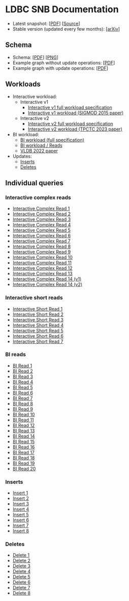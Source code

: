 # LDBC SNB Documentation

* Latest snapshot: [[PDF](https://ldbcouncil.org/ldbc_snb_docs/ldbc-snb-specification.pdf)] [[Source](https://github.com/ldbc/ldbc_snb_docs/tree/main)]
* Stable version (updated every few months): [[arXiv](https://arxiv.org/abs/2001.02299)]

## Schema

* Schema: [[PDF](schema.pdf)] [[PNG](schema.png)]
* Example graph without update operations: [[PDF](https://ldbcouncil.org/ldbc_snb_docs/example-graph-without-updates.pdf)]
* Example graph with update operations: [[PDF](https://ldbcouncil.org/ldbc_snb_docs/example-graph-with-updates.pdf)]

## Workloads

* Interactive workload:
    * Interactive v1
      * [Interactive v1 full workload specification](workload-interactive-v1.pdf)
      * [Interactive v1 workload (SIGMOD 2015 paper)](https://ldbcouncil.org/docs/papers/ldbc-snb-interactive-sigmod-2015.pdf)
    * Interactive v2
      * [Interactive v2 full workload specification](workload-interactive-v2.pdf)
      * [Interactive v2 workload (TPCTC 2023 paper)](https://arxiv.org/pdf/2307.04820.pdf)
* BI workload:
    * [BI workload (full specification)](workload-bi.pdf)
    * [BI workload / Reads](workload-bi-reads.pdf)
    * [VLDB 2022 paper](https://ldbcouncil.org/docs/papers/ldbc-snb-bi-vldb-2022.pdf)
* Updates:
    * [Inserts](workload-inserts.pdf)
    * [Deletes](workload-deletes.pdf)

## Individual queries

### Interactive complex reads

* [Interactive Complex Read 1](interactive-complex-read-01.pdf)
* [Interactive Complex Read 2](interactive-complex-read-02.pdf)
* [Interactive Complex Read 3](interactive-complex-read-03.pdf)
* [Interactive Complex Read 4](interactive-complex-read-04.pdf)
* [Interactive Complex Read 5](interactive-complex-read-05.pdf)
* [Interactive Complex Read 6](interactive-complex-read-06.pdf)
* [Interactive Complex Read 7](interactive-complex-read-07.pdf)
* [Interactive Complex Read 8](interactive-complex-read-08.pdf)
* [Interactive Complex Read 9](interactive-complex-read-09.pdf)
* [Interactive Complex Read 10](interactive-complex-read-10.pdf)
* [Interactive Complex Read 11](interactive-complex-read-11.pdf)
* [Interactive Complex Read 12](interactive-complex-read-12.pdf)
* [Interactive Complex Read 13](interactive-complex-read-13.pdf)
* [Interactive Complex Read 14 (v1)](interactive-complex-read-14-old.pdf)
* [Interactive Complex Read 14 (v2)](interactive-complex-read-14-new.pdf)

### Interactive short reads

* [Interactive Short Read 1](interactive-short-read-01.pdf)
* [Interactive Short Read 2](interactive-short-read-02.pdf)
* [Interactive Short Read 3](interactive-short-read-03.pdf)
* [Interactive Short Read 4](interactive-short-read-04.pdf)
* [Interactive Short Read 5](interactive-short-read-05.pdf)
* [Interactive Short Read 6](interactive-short-read-06.pdf)
* [Interactive Short Read 7](interactive-short-read-07.pdf)

### BI reads

* [BI Read 1](bi-read-01.pdf)
* [BI Read 2](bi-read-02.pdf)
* [BI Read 3](bi-read-03.pdf)
* [BI Read 4](bi-read-04.pdf)
* [BI Read 5](bi-read-05.pdf)
* [BI Read 6](bi-read-06.pdf)
* [BI Read 7](bi-read-07.pdf)
* [BI Read 8](bi-read-08.pdf)
* [BI Read 9](bi-read-09.pdf)
* [BI Read 10](bi-read-10.pdf)
* [BI Read 11](bi-read-11.pdf)
* [BI Read 12](bi-read-12.pdf)
* [BI Read 13](bi-read-13.pdf)
* [BI Read 14](bi-read-14.pdf)
* [BI Read 15](bi-read-15.pdf)
* [BI Read 16](bi-read-16.pdf)
* [BI Read 17](bi-read-17.pdf)
* [BI Read 18](bi-read-18.pdf)
* [BI Read 19](bi-read-19.pdf)
* [BI Read 20](bi-read-20.pdf)

### Inserts

* [Insert 1](insert-01.pdf)
* [Insert 2](insert-02.pdf)
* [Insert 3](insert-03.pdf)
* [Insert 4](insert-04.pdf)
* [Insert 5](insert-05.pdf)
* [Insert 6](insert-06.pdf)
* [Insert 7](insert-07.pdf)
* [Insert 8](insert-08.pdf)

### Deletes

* [Delete 1](delete-01.pdf)
* [Delete 2](delete-02.pdf)
* [Delete 3](delete-03.pdf)
* [Delete 4](delete-04.pdf)
* [Delete 5](delete-05.pdf)
* [Delete 6](delete-06.pdf)
* [Delete 7](delete-07.pdf)
* [Delete 8](delete-08.pdf)
